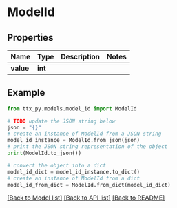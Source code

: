 # ModelId


## Properties

Name | Type | Description | Notes
------------ | ------------- | ------------- | -------------
**value** | **int** |  | 

## Example

```python
from ttx_py.models.model_id import ModelId

# TODO update the JSON string below
json = "{}"
# create an instance of ModelId from a JSON string
model_id_instance = ModelId.from_json(json)
# print the JSON string representation of the object
print(ModelId.to_json())

# convert the object into a dict
model_id_dict = model_id_instance.to_dict()
# create an instance of ModelId from a dict
model_id_from_dict = ModelId.from_dict(model_id_dict)
```
[[Back to Model list]](../README.md#documentation-for-models) [[Back to API list]](../README.md#documentation-for-api-endpoints) [[Back to README]](../README.md)


